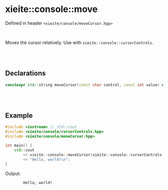 # xieite::console::move
Defined in header `<xieite/console/moveCursor.hpp>`

<br/>

Moves the cursor relatively. Use with `xieite::console::cursorControls`.

<br/><br/>

## Declarations
```cpp
constexpr std::string moveCursor(const char control, const int value) noexcept;
```

<br/><br/>

## Example
```cpp
#include <iostream> // std::cout
#include <xieite/console/cursorControls.hpp>
#include <xieite/console/moveCursor.hpp>

int main() {
	std::cout
		<< xieite::console::moveCursor(xieite::console::cursorControls::right, 8)
		<< "Hello, world!\n";
}
```
Output:
```
        Hello, world!
```
